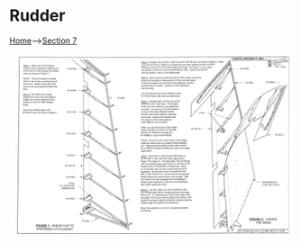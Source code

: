 # Rudder

<a href="../../index.html">Home</a>--><a href="section7.html">Section 7</a>

<img src="RV10-7-9.png">